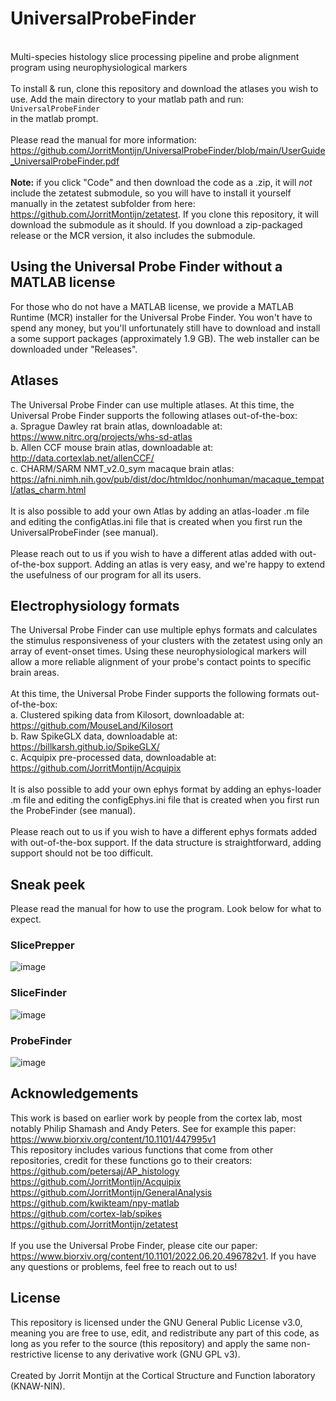 # UniversalProbeFinder 
 \
Multi-species histology slice processing pipeline and probe alignment program using neurophysiological markers \
\
To install & run, clone this repository and download the atlases you wish to use. Add the main directory to your matlab path and run:\
`UniversalProbeFinder`\
in the matlab prompt.\
\
Please read the manual for more information: https://github.com/JorritMontijn/UniversalProbeFinder/blob/main/UserGuide_UniversalProbeFinder.pdf \
\
**Note:** if you click "Code" and then download the code as a .zip, it will *not* include the zetatest submodule, so you will have to install it yourself manually in the zetatest subfolder from here: https://github.com/JorritMontijn/zetatest. If you clone this repository, it will download the submodule as it should. If you download a zip-packaged release or the MCR version, it also includes the submodule.

## Using the Universal Probe Finder without a MATLAB license
For those who do not have a MATLAB license, we provide a MATLAB Runtime (MCR) installer for the Universal Probe Finder. You won't have to spend any money, but you'll unfortunately still have to download and install a some support packages (approximately 1.9 GB). The web installer can be downloaded under "Releases".

## Atlases
The Universal Probe Finder can use multiple atlases. At this time, the Universal Probe Finder supports the following atlases out-of-the-box:\
a.	Sprague Dawley rat brain atlas, downloadable at: https://www.nitrc.org/projects/whs-sd-atlas \
b.	Allen CCF mouse brain atlas, downloadable at: http://data.cortexlab.net/allenCCF/ \
c. CHARM/SARM NMT_v2.0_sym macaque brain atlas: https://afni.nimh.nih.gov/pub/dist/doc/htmldoc/nonhuman/macaque_tempatl/atlas_charm.html \
\
It is also possible to add your own Atlas by adding an atlas-loader .m file and editing the configAtlas.ini file that is created when you first run the UniversalProbeFinder (see manual).\
\
Please reach out to us if you wish to have a different atlas added with out-of-the-box support. Adding an atlas is very easy, and we're happy to extend the usefulness of our program for all its users.

## Electrophysiology formats
The Universal Probe Finder can use multiple ephys formats and calculates the stimulus responsiveness of your clusters with the zetatest using only an array of event-onset times. Using these neurophysiological markers will allow a more reliable alignment of your probe's contact points to specific brain areas. \
\
At this time, the Universal Probe Finder supports the following formats out-of-the-box:\
a.	Clustered spiking data from Kilosort, downloadable at: https://github.com/MouseLand/Kilosort \
b.	Raw SpikeGLX data, downloadable at: https://billkarsh.github.io/SpikeGLX/ \
c. Acquipix pre-processed data, downloadable at: https://github.com/JorritMontijn/Acquipix \
\
It is also possible to add your own ephys format by adding an ephys-loader .m file and editing the configEphys.ini file that is created when you first run the ProbeFinder (see manual).\
\
Please reach out to us if you wish to have a different ephys formats added with out-of-the-box support. If the data structure is straightforward, adding support should not be too difficult.

## Sneak peek
Please read the manual for how to use the program. Look below for what to expect.

### SlicePrepper
![image](https://user-images.githubusercontent.com/15422591/171044179-dbf61cba-5f29-4b54-bc7a-7fa3a7931e1b.png)

### SliceFinder
![image](https://user-images.githubusercontent.com/15422591/171044194-f5b1b6fb-bb46-4303-bf96-81ae62f00e2b.png)

### ProbeFinder
![image](https://user-images.githubusercontent.com/15422591/171044215-d99eb6f8-31c6-4b82-89f1-b96c3d3bbbf6.png)

## Acknowledgements
This work is based on earlier work by people from the cortex lab, most notably Philip Shamash and Andy Peters. See for example this paper: https://www.biorxiv.org/content/10.1101/447995v1
\
This repository includes various functions that come from other repositories, credit for these functions go to their creators:\
https://github.com/petersaj/AP_histology \
https://github.com/JorritMontijn/Acquipix \
https://github.com/JorritMontijn/GeneralAnalysis \
https://github.com/kwikteam/npy-matlab \
https://github.com/cortex-lab/spikes \
https://github.com/JorritMontijn/zetatest \
\
If you use the Universal Probe Finder, please cite our paper: https://www.biorxiv.org/content/10.1101/2022.06.20.496782v1. If you have any questions or problems, feel free to reach out to us! 

## License
This repository is licensed under the GNU General Public License v3.0, meaning you are free to use, edit, and redistribute any part of this code, as long as you refer to the source (this repository) and apply the same non-restrictive license to any derivative work (GNU GPL v3).\
\
Created by Jorrit Montijn at the Cortical Structure and Function laboratory (KNAW-NIN).
